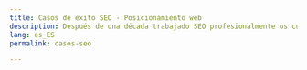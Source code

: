 ```yaml
---
title: Casos de éxito SEO - Posicionamiento web
description: Después de una década trabajado SEO profesionalmente os cuento mis aprendizajes
lang: es_ES
permalink: casos-seo

---
```

<!--stackedit_data:
eyJoaXN0b3J5IjpbMTk4MTQwOTM0NF19
-->